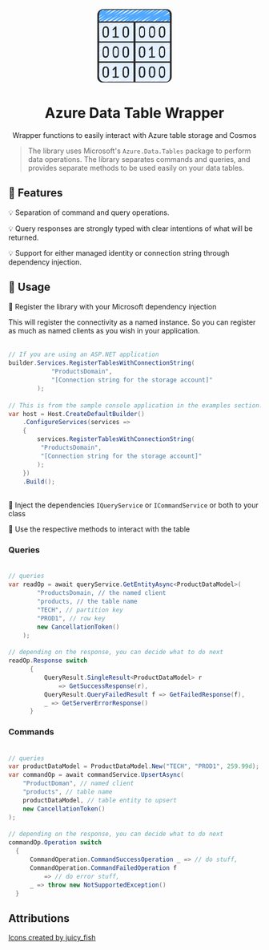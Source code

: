 ﻿<!-- markdownlint-disable MD033 MD041 -->
<div align="center">

<img src="data-table.png" alt="TypedSpark.NET" width="150px"/>

# Azure Data Table Wrapper

Wrapper functions to easily interact with Azure table storage and Cosmos

</div>

> The library uses Microsoft's `Azure.Data.Tables` package to perform data operations. 
> The library separates commands and queries, and provides separate methods to be used easily on your data tables.

## :tada: Features

:bulb: Separation of command and query operations.

:bulb: Query responses are strongly typed with clear intentions of what will be returned.

:bulb: Support for either managed identity or connection string through dependency injection.

## :tada: Usage

:high_brightness: Register the library with your Microsoft dependency injection

This will register the connectivity as a named instance. So you can register as much as named clients as you wish in your application.

```csharp

// If you are using an ASP.NET application
builder.Services.RegisterTablesWithConnectionString(
            "ProductsDomain",
            "[Connection string for the storage account]"
        );

// This is from the sample console application in the examples section.
var host = Host.CreateDefaultBuilder()
    .ConfigureServices(services =>
    {
        services.RegisterTablesWithConnectionString(
         "ProductsDomain",
         "[Connection string for the storage account]"
        );
    })
    .Build();
    
```

:high_brightness: Inject the dependencies `IQueryService` or `ICommandService` or both to your class

:high_brightness: Use the respective methods to interact with the table

### Queries

```csharp

// queries
var readOp = await queryService.GetEntityAsync<ProductDataModel>(
        "ProductsDomain, // the named client
        "products, // the table name
        "TECH", // partition key
        "PROD1", // row key
        new CancellationToken()
    );

// depending on the response, you can decide what to do next
readOp.Response switch
      {
          QueryResult.SingleResult<ProductDataModel> r
              => GetSuccessResponse(r),
          QueryResult.QueryFailedResult f => GetFailedResponse(f),
          _ => GetServerErrorResponse()
      }

```

### Commands

```csharp

// queries
var productDataModel = ProductDataModel.New("TECH", "PROD1", 259.99d);
var commandOp = await commandService.UpsertAsync(
    "ProductDoman", // named client
    "products", // table name
    productDataModel, // table entity to upsert
    new CancellationToken()
);

// depending on the response, you can decide what to do next
commandOp.Operation switch
  {
      CommandOperation.CommandSuccessOperation _ => // do stuff,
      CommandOperation.CommandFailedOperation f
          => // do error stuff,
      _ => throw new NotSupportedException()
  }

```

## Attributions

[Icons created by juicy_fish](https://www.flaticon.com/free-icon/data-table_3575798)


